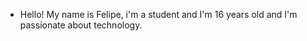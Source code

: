 - Hello! My name is Felipe, i'm a student and I'm 16 years old and I'm passionate about technology.
